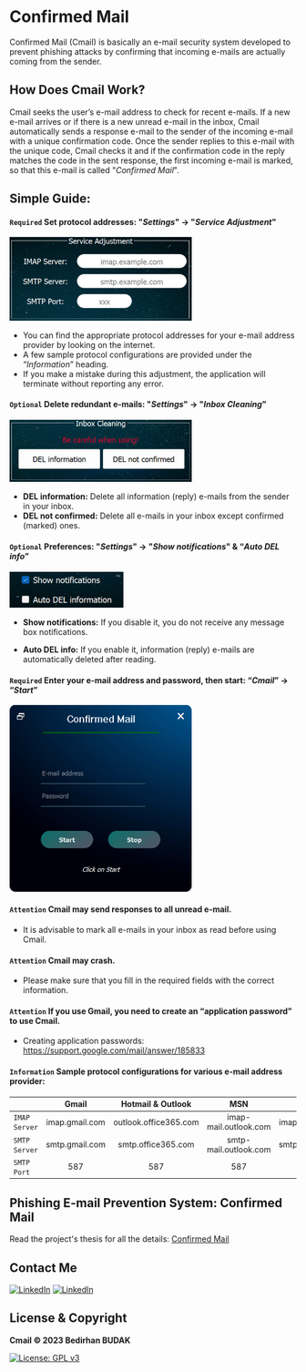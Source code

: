 # Confirmed Mail

Confirmed Mail (Cmail) is basically an e-mail security system developed to prevent phishing attacks by confirming that incoming e-mails are actually coming from the sender.

## How Does Cmail Work?

Cmail seeks the user’s e-mail address to check for recent e-mails. If a new e-mail arrives or if there is a new unread e-mail in the inbox, Cmail automatically sends a response e-mail to the sender of the incoming e-mail with a unique confirmation code. Once the sender replies to this e-mail with the unique code, Cmail checks it and if the confirmation code in the reply matches the code in the sent response, the first incoming e-mail is marked, so that this e-mail is called "*Confirmed Mail*".

## Simple Guide:

#### `Required` Set protocol addresses: "*Settings*" -> "*Service Adjustment*"

<img src="https://github.com/bedirhanbudak/Cmail/blob/main/readme/service_adjustment.png" alt="Service Adjustment" width="320"/>

* You can find the appropriate protocol addresses for your e-mail address provider by looking on the internet.
* A few sample protocol configurations are provided under the “*Information*” heading.
* If you make a mistake during this adjustment, the application will terminate without reporting any error.

#### `Optional` Delete redundant e-mails: "*Settings*" -> "*Inbox Cleaning*"

<img src="https://github.com/bedirhanbudak/Cmail/blob/main/readme/inbox_cleaning.png" alt="Inbox Cleaning" width="320"/>

* **DEL information:** Delete all information (reply) e-mails from the sender in your inbox.
* **DEL not confirmed:** Delete all e-mails in your inbox except confirmed (marked) ones.

#### `Optional` Preferences: "*Settings*" -> "*Show notifications*" & “*Auto DEL info*”

<img src="https://github.com/bedirhanbudak/Cmail/blob/main/readme/preferences.png" alt="Preferences" width="200"/>

* **Show notifications:** If you disable it, you do not receive any message box notifications.

* **Auto DEL info:** If you enable it, information (reply) e-mails are automatically deleted after reading.

#### `Required` Enter your e-mail address and password, then start: “*Cmail*” -> “*Start*”

<img src="https://github.com/bedirhanbudak/Cmail/blob/main/readme/cmail_main.png" alt="Cmail" width="320"/>

#### `Attention` Cmail may send responses to all unread e-mail.

* It is advisable to mark all e-mails in your inbox as read before using Cmail.

#### `Attention` Cmail may crash.

* Please make sure that you fill in the required fields with the correct information.

#### `Attention` If you use Gmail, you need to create an “application password” to use Cmail.

* Creating application passwords: https://support.google.com/mail/answer/185833

#### `Information` Sample protocol configurations for various e-mail address provider:

|  | Gmail  | Hotmail & Outlook | MSN | Yahoo |
| :--- | :---: | :---: | :---: | :---: |
| `IMAP Server` | imap.gmail.com | outlook.office365.com | imap-mail.outlook.com | imap.mail.yahoo.com |
| `SMTP Server` | smtp.gmail.com | smtp.office365.com | smtp-mail.outlook.com | smtp.mail.yahoo.com |
| `SMTP Port` | 587 | 587 | 587 | 465 |

## Phishing E-mail Prevention System: Confirmed Mail

Read the project's thesis for all the details: [Confirmed Mail](https://raw.githubusercontent.com/posquit0/link)

## Contact Me

[![LinkedIn](https://img.shields.io/badge/LinkedIn-blue?logo=linkedin.svg)](https://www.linkedin.com/in/bedirhan-budak) [![LinkedIn](https://img.shields.io/badge/Telegram-blue?logo=telegram.svg)](https://t.me/bedirhanb)

## License & Copyright

**Cmail © 2023 Bedirhan BUDAK**

[![License: GPL v3](https://img.shields.io/badge/License-GPLv3-blue.svg)](https://www.gnu.org/licenses/gpl-3.0)



